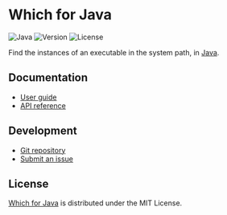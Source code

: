 # Which for Java
![Java](https://badgen.net/badge/java/%3E%3D17.0.0/green) ![Version](https://badgen.net/badge/project/v2.0.0/blue) ![License](https://badgen.net/badge/license/MIT/blue)

Find the instances of an executable in the system path, in [Java](https://www.oracle.com/java).

## Documentation
- [User guide](https://cedx.github.io/which.java)
- [API reference](https://cedx.github.io/which.java/api)

## Development
- [Git repository](https://github.com/cedx/which.java)
- [Submit an issue](https://github.com/cedx/which.java/issues)

## License
[Which for Java](https://github.com/cedx/which.java) is distributed under the MIT License.
